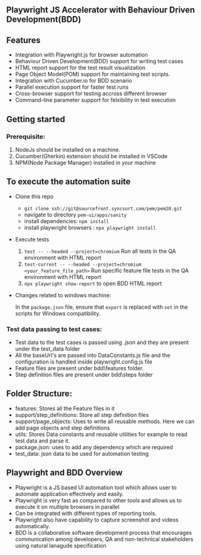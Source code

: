 ## Playwright JS Accelerator with Behaviour Driven Development(BDD)

## Features
- Integration with Playwright.js for browser automation
- Behaviour Driven Development(BDD) support for writing test cases
- HTML report support for the test result visualization
- Page Object Model(POM) support for maintaining test scripts.
- Integration with Cucumber.io for BDD scenario
- Parallel execution support for faster test runs
- Cross-browser support for testing accross different browser
- Command-line parameter support for felxibility in test execution

## Getting started

### Prerequisite:

1. NodeJs should be installed on a machine.
2. Cucumber(Gherkin) extension should be installed in VSCode
3. NPM(Node Package Manager) installed in your machine

## To execute the automation suite

- Clone this repo
    - `git clone ssh://git@sourcefront.syncsort.com/pem/pem20.git`
    - navigate to directory `pem-ui/apps/sanity`
    - install dependencies: `npm install`
    - install playwright browsers : `npx playwright install`

- Execute tests
    1. `test -- --headed --project=chromium` Run all tests in the QA environment with HTML report
    2. `test-current -- --headed --project=chromium <your_feature_file_path>` Run specific feature file tests in the QA environment with HTML report
    3. `npx playwright show-report` to open BDD HTML report

- Changes related to windows machine:

    In the `package.json` file, ensure that `export` is replaced with `set` in the scripts for Windows compatibility.

### Test data passing to test cases:

- Test data to the test cases is passed using .json and they are present under the test_data folder
- All the baseUrl's are passed into DataConstants.js file and the configuration is handled inside playwright.config.js file
- Feature files are present under bdd\features folder.
- Step definition files are present under bdd\steps folder

## Folder Structure:

- features: Stores all the Feature files in it
- support/step_definitions: Store all step definition files
- support/page_objects: Uses to write all reusable methods. Here we can add page objects and step definitions
- utils: Stores Data constants and reusable utilities for example to read test data and parse it.
- package.json: uses to add any dependency which are required
- test_data: json data to be used for automation testing


## Playwright and BDD Overview

- Playwright is a JS based UI automation tool which allows user to automate application effectively and easily.
- Playwright is very fast as compared to other tools and allows us to execute it on multiple browsers in parallel
- Can be integrated with different types of reporting tools.
- Playwright also have capability to capture screenshot and videos automatically.
- BDD is a collaborative software development process that encourages communication among developers, QA and non-technical stakeholders using natural lanagude specification
